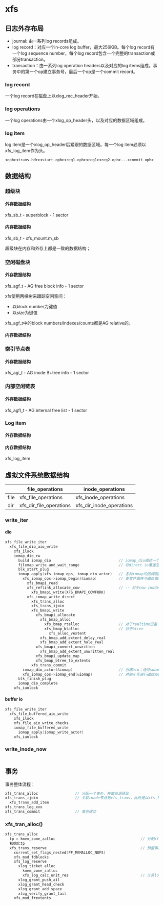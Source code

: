 # xfs

## 日志外存布局

- journal: 由一系列log records组成。
- log record：对应一个in-core log buffer，最大256KiB。每个log record有一个log sequence number。每个log record包含一个完整的transaction或部分transaction。
- transaction：由一系列log operation headers以及对应的log items组成。事务中的第一个op建立事务号，最后一个op是一个commit record。

### log record

一个log record在磁盘上以xlog_rec_header开始。

### log operations

一个log operations由一个xlog_op_header头，以及对应的数据区域组成。

### log item

log item是一个xlog_op_header后紧跟的数据区域。每一个log item必须以xfs_log_item作为头。


```
<oph><trans-hdr><start-oph><reg1-oph><reg1><reg2-oph>...<commit-oph>
```

## 数据结构

### 超级块

#### 外存数据结构

xfs_sb_t - superblock - 1 sector

#### 内存数据结构

xfs_sb_t - xfs_mount.m_sb

超级块在内存和外存上都是一致的数据结构；

### 空闲磁盘块

#### 外存数据结构

xfs_agf_t - AG free block info - 1 sector

xfs使用两棵树来跟踪空闲空间：
- 以block number为键值
- 以size为键值

xfs_agf_t中的block numbers/indexes/counts都是AG relative的。

#### 内存数据结构

### 索引节点表

#### 外存数据结构 

xfs_agi_t - AG inode B+tree info - 1 sector

### 内部空闲链表

#### 外存数据结构

xfs_agfl_t - AG internal free list - 1 sector

### Log item

#### 外存数据结构

#### 内存数据结构

xfs_log_item

## 虚拟文件系统数据结构

|      | file_operations         | inode_operations         |
| ---- | ----------------------- | ------------------------ |
| file | xfs_file_operations     | xfs_inode_operations     |
| dir  | xfs_dir_file_operations | xfs_dir_inode_operations |

### write_iter

#### dio

```c
xfs_file_write_iter
  xfs_file_dio_aio_write
    xfs_ilock
    iomap_dio_rw
      build iomap_dio                               // iomap_dio描述一个direct io的整体信息
      filemap_write_and_wait_range                  // 将direct io覆盖范围内的page cache先全部写到磁盘上去
      blk_start_plug
      iomap_apply(xfs_iomap_ops, iomap_dio_actor)   // 各种iomap的回调函数
        xfs_iomap_ops->iomap_begin(&iomap)          // 查文件偏移与磁盘偏移的映射；对扩大写保留磁盘空间；对应xfs_file_iomap_begin()
          xfs_bmapi_read
          xfs_reflink_allocate_cow                  // -- 对于cow inode，分配cow fork中的空间
            xfs_bmapi_write(XFS_BMAPI_COWFORK)
          xfs_iomap_write_direct
            xfs_trans_alloc
            xfs_trans_ijoin
            xfs_bmapi_write
              xfs_bmapi_allocate
                xfs_bmap_alloc
                  xfs_bmap_rtalloc                  // 对于realtime设备
                  xfs_bmap_btalloc                  // 对于btree
                    xfs_alloc_vextent
                xfs_bmap_add_extent_delay_real
                xfs_bmap_add_extent_hole_real
              xfs_bmapi_convert_unwritten
                xfs_bmap_add_extent_unwritten_real
              xfs_bmapi_update_map
              xfs_bmap_btree_to_extents
            xfs_trans_commit
        iomap_dio_actor(&iomap)                     // 创建bio；通过submit_bio()提交数据到块层
        xfs_iomap_ops->iomap_end(&iomap)            // 对缩小写进行磁盘空间清理
      blk_finish_plug
      iomap_dio_complete
    xfs_iunlock
```

#### buffer io

```c
xfs_file_write_iter
  xfs_file_buffered_aio_write
    xfs_ilock
    xfs_file_aio_write_checks
    iomap_file_buffered_write
      iomap_apply(iomap_write_actor)
    xfs_iunlock
```

### write_inode_now

```c

```

## 事务

事务整体流程：

```c
xfs_trans_alloc                 // 分配一个事务，并做资源预留
xfs_trans_ijoin                 // 关联inode节点到xfs_trans，此处是以xfs_fs_dirty_inode()为例
  xfs_trans_add_item
xfs_trans_log_xxx
xfs_trans_commit                // 事务提交
```

### xfs_tran_alloc()

```c
xfs_trans_alloc
  tp = kmem_zone_zalloc                                       // 分配xfs_trans结构体，内部清零
  初始化tp
  xfs_trans_reserve                                           // 预留事务所需空间
    current_set_flags_nested(PF_MEMALLOC_NOFS)
    xfs_mod_fdblocks
    xfs_log_reserve
      xlog_ticket_alloc
        kmem_zone_zalloc
        xfs_log_calc_unit_res                                 // 计算log要保留的字节
      xlog_grant_push_ail
      xlog_grant_head_check
      xlog_grant_add_space
      xlog_verify_grant_tail
    xfs_mod_frextents
```